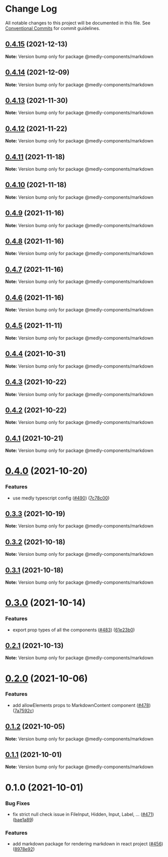 # Change Log

All notable changes to this project will be documented in this file.
See [Conventional Commits](https://conventionalcommits.org) for commit guidelines.

## [0.4.15](https://github.com/medly/medly-components/compare/@medly-components/markdown@0.4.14...@medly-components/markdown@0.4.15) (2021-12-13)

**Note:** Version bump only for package @medly-components/markdown





## [0.4.14](https://github.com/medly/medly-components/compare/@medly-components/markdown@0.4.13...@medly-components/markdown@0.4.14) (2021-12-09)

**Note:** Version bump only for package @medly-components/markdown





## [0.4.13](https://github.com/medly/medly-components/compare/@medly-components/markdown@0.4.12...@medly-components/markdown@0.4.13) (2021-11-30)

**Note:** Version bump only for package @medly-components/markdown





## [0.4.12](https://github.com/medly/medly-components/compare/@medly-components/markdown@0.4.11...@medly-components/markdown@0.4.12) (2021-11-22)

**Note:** Version bump only for package @medly-components/markdown





## [0.4.11](https://github.com/medly/medly-components/compare/@medly-components/markdown@0.4.10...@medly-components/markdown@0.4.11) (2021-11-18)

**Note:** Version bump only for package @medly-components/markdown





## [0.4.10](https://github.com/medly/medly-components/compare/@medly-components/markdown@0.4.9...@medly-components/markdown@0.4.10) (2021-11-18)

**Note:** Version bump only for package @medly-components/markdown





## [0.4.9](https://github.com/medly/medly-components/compare/@medly-components/markdown@0.4.8...@medly-components/markdown@0.4.9) (2021-11-16)

**Note:** Version bump only for package @medly-components/markdown





## [0.4.8](https://github.com/medly/medly-components/compare/@medly-components/markdown@0.4.7...@medly-components/markdown@0.4.8) (2021-11-16)

**Note:** Version bump only for package @medly-components/markdown





## [0.4.7](https://github.com/medly/medly-components/compare/@medly-components/markdown@0.4.6...@medly-components/markdown@0.4.7) (2021-11-16)

**Note:** Version bump only for package @medly-components/markdown





## [0.4.6](https://github.com/medly/medly-components/compare/@medly-components/markdown@0.4.5...@medly-components/markdown@0.4.6) (2021-11-16)

**Note:** Version bump only for package @medly-components/markdown





## [0.4.5](https://github.com/medly/medly-components/compare/@medly-components/markdown@0.4.4...@medly-components/markdown@0.4.5) (2021-11-11)

**Note:** Version bump only for package @medly-components/markdown





## [0.4.4](https://github.com/medly/medly-components/compare/@medly-components/markdown@0.4.3...@medly-components/markdown@0.4.4) (2021-10-31)

**Note:** Version bump only for package @medly-components/markdown





## [0.4.3](https://github.com/medly/medly-components/compare/@medly-components/markdown@0.4.2...@medly-components/markdown@0.4.3) (2021-10-22)

**Note:** Version bump only for package @medly-components/markdown





## [0.4.2](https://github.com/medly/medly-components/compare/@medly-components/markdown@0.4.1...@medly-components/markdown@0.4.2) (2021-10-22)

**Note:** Version bump only for package @medly-components/markdown





## [0.4.1](https://github.com/medly/medly-components/compare/@medly-components/markdown@0.4.0...@medly-components/markdown@0.4.1) (2021-10-21)

**Note:** Version bump only for package @medly-components/markdown





# [0.4.0](https://github.com/medly/medly-components/compare/@medly-components/markdown@0.3.3...@medly-components/markdown@0.4.0) (2021-10-20)


### Features

* use medly typescript config ([#490](https://github.com/medly/medly-components/issues/490)) ([7c78c00](https://github.com/medly/medly-components/commit/7c78c0021209f558878e2a47fce101d54237ca33))





## [0.3.3](https://github.com/medly/medly-components/compare/@medly-components/markdown@0.3.2...@medly-components/markdown@0.3.3) (2021-10-19)

**Note:** Version bump only for package @medly-components/markdown





## [0.3.2](https://github.com/medly/medly-components/compare/@medly-components/markdown@0.3.1...@medly-components/markdown@0.3.2) (2021-10-18)

**Note:** Version bump only for package @medly-components/markdown





## [0.3.1](https://github.com/medly/medly-components/compare/@medly-components/markdown@0.3.0...@medly-components/markdown@0.3.1) (2021-10-18)

**Note:** Version bump only for package @medly-components/markdown





# [0.3.0](https://github.com/medly/medly-components/compare/@medly-components/markdown@0.2.1...@medly-components/markdown@0.3.0) (2021-10-14)


### Features

* export prop types of all the components ([#483](https://github.com/medly/medly-components/issues/483)) ([61e23b0](https://github.com/medly/medly-components/commit/61e23b0dea0840ebfad3869a3d67f1c7efbc4183))





## [0.2.1](https://github.com/medly/medly-components/compare/@medly-components/markdown@0.2.0...@medly-components/markdown@0.2.1) (2021-10-13)

**Note:** Version bump only for package @medly-components/markdown





# [0.2.0](https://github.com/medly/medly-components/compare/@medly-components/markdown@0.1.2...@medly-components/markdown@0.2.0) (2021-10-06)


### Features

* add allowElements props to MarkdownContent component ([#478](https://github.com/medly/medly-components/issues/478)) ([7a7592c](https://github.com/medly/medly-components/commit/7a7592c0c5b29c407468299a629bb6f1f6481a11))





## [0.1.2](https://github.com/medly/medly-components/compare/@medly-components/markdown@0.1.1...@medly-components/markdown@0.1.2) (2021-10-05)

**Note:** Version bump only for package @medly-components/markdown





## [0.1.1](https://github.com/medly/medly-components/compare/@medly-components/markdown@0.1.0...@medly-components/markdown@0.1.1) (2021-10-01)

**Note:** Version bump only for package @medly-components/markdown





# 0.1.0 (2021-10-01)


### Bug Fixes

* fix strict null check issue in FileInput, Hidden, Input, Label, … ([#471](https://github.com/medly/medly-components/issues/471)) ([bae1a89](https://github.com/medly/medly-components/commit/bae1a899fc33fa8f6d5885f205f2aa4ee930f393))


### Features

* add markdown package for rendering markdown in react project ([#456](https://github.com/medly/medly-components/issues/456)) ([8978e92](https://github.com/medly/medly-components/commit/8978e92ca415d6f2c50bebaaa0ad97a0027a7f7e))
